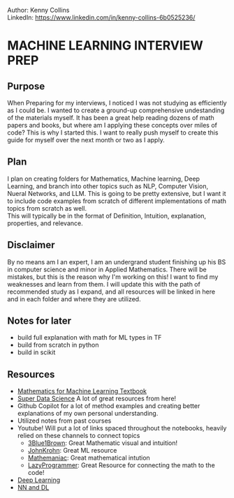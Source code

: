 Author: Kenny Collins  
LinkedIn: https://www.linkedin.com/in/kenny-collins-6b0525236/  

# MACHINE LEARNING INTERVIEW PREP
## Purpose

When Preparing for my interviews, I noticed I was not studying as efficiently as I could be. I wanted to create a ground-up comprehensive undestanding of the materials myself. It has been a great help reading dozens of math papers and books, but where am I applying these concepts over miles of code? This is why I started this. I want to really push myself to create this guide for myself over the next month or two as I apply.  

## Plan
I plan on creating folders for Mathematics, Machine learning, Deep Learning, and branch into other topics such as NLP, Computer Vision, Nueral Networks, and LLM.
This is going to be pretty extensive, but I want it to include code examples from scratch of different implementations of math topics from scratch as well.  
This will typically be in the format of Definition, Intuition, explanation, properties, and relevance.  

## Disclaimer
By no means am I an expert, I am an undergrand student finishing up his BS in computer science and minor in Applied Mathematics. There will be mistakes, but this is the reason why I'm working on this! I want to find my weaknesses and learn from them. I will update this with the path of recommended study as I expand, and all resources will be linked in here and in each folder and where they are utilized.  
## Notes for later
- build full explanation with math for ML types in TF
- build from scratch in python
- build in scikit
## Resources
- [Mathematics for Machine Learning Textbook](https://mml-book.github.io)
- [Super Data Science](https://www.superdatascience.com) A lot of great resources from here!  
- Github Copilot for a lot of method examples and creating better explanations of my own personal understanding.
- Utilized notes from past courses
- Youtube! Will put a lot of links spaced throughout the notebooks, heavily relied on these channels to connect topics
    - [3Blue1Brown](https://www.youtube.com/@3blue1brown/courses): Great Mathematic visual and intuition!
    - [JohnKrohn](https://www.youtube.com/@JonKrohnLearns/playlists): Great ML resource
    - [Mathemaniac](https://www.youtube.com/@mathemaniac): Great mathematical intution
    - [LazyProgrammer](https://www.youtube.com/@LazyProgrammerOfficial): Great Resource for connecting the math to the code!
- [Deep Learning](https://www.deeplearningbook.org)
- [NN and DL](http://neuralnetworksanddeeplearning.com/index.html)
